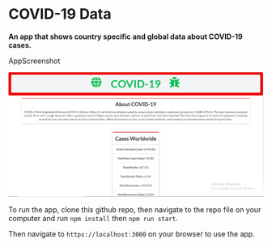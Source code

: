 <h1> COVID-19 Data </h1>

**An app that shows country specific and global data about COVID-19 cases.**

AppScreenshot

![App Screenshot](./public/AppScreenshot.png)

To run the app, clone this github repo,
then navigate to the repo file on your computer and run `npm install` then `npm run start`.

Then navigate to `https://localhost:3000` on your browser to use the app.
